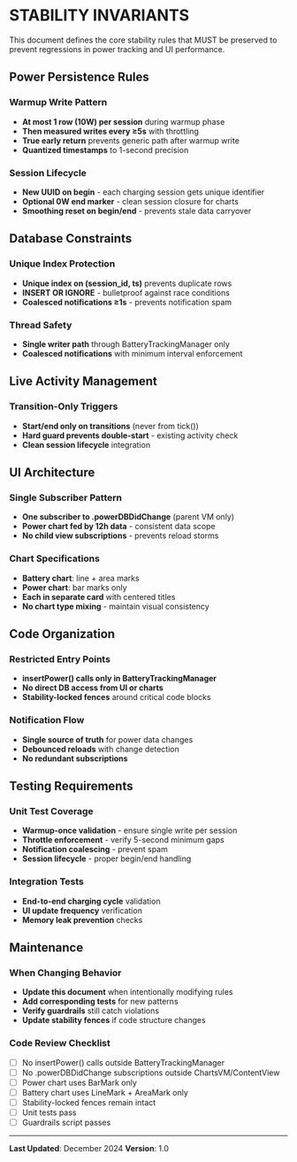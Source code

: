 # STABILITY INVARIANTS

This document defines the core stability rules that MUST be preserved to prevent regressions in power tracking and UI performance.

## Power Persistence Rules

### Warmup Write Pattern
- **At most 1 row (10W) per session** during warmup phase
- **Then measured writes every ≥5s** with throttling
- **True early return** prevents generic path after warmup write
- **Quantized timestamps** to 1-second precision

### Session Lifecycle
- **New UUID on begin** - each charging session gets unique identifier
- **Optional 0W end marker** - clean session closure for charts
- **Smoothing reset on begin/end** - prevents stale data carryover

## Database Constraints

### Unique Index Protection
- **Unique index on (session_id, ts)** prevents duplicate rows
- **INSERT OR IGNORE** - bulletproof against race conditions
- **Coalesced notifications ≥1s** - prevents notification spam

### Thread Safety
- **Single writer path** through BatteryTrackingManager only
- **Coalesced notifications** with minimum interval enforcement

## Live Activity Management

### Transition-Only Triggers
- **Start/end only on transitions** (never from tick())
- **Hard guard prevents double-start** - existing activity check
- **Clean session lifecycle** integration

## UI Architecture

### Single Subscriber Pattern
- **One subscriber to .powerDBDidChange** (parent VM only)
- **Power chart fed by 12h data** - consistent data scope
- **No child view subscriptions** - prevents reload storms

### Chart Specifications
- **Battery chart**: line + area marks
- **Power chart**: bar marks only
- **Each in separate card** with centered titles
- **No chart type mixing** - maintain visual consistency

## Code Organization

### Restricted Entry Points
- **insertPower() calls only in BatteryTrackingManager**
- **No direct DB access from UI or charts**
- **Stability-locked fences** around critical code blocks

### Notification Flow
- **Single source of truth** for power data changes
- **Debounced reloads** with change detection
- **No redundant subscriptions**

## Testing Requirements

### Unit Test Coverage
- **Warmup-once validation** - ensure single write per session
- **Throttle enforcement** - verify 5-second minimum gaps
- **Notification coalescing** - prevent spam
- **Session lifecycle** - proper begin/end handling

### Integration Tests
- **End-to-end charging cycle** validation
- **UI update frequency** verification
- **Memory leak prevention** checks

## Maintenance

### When Changing Behavior
- **Update this document** when intentionally modifying rules
- **Add corresponding tests** for new patterns
- **Verify guardrails** still catch violations
- **Update stability fences** if code structure changes

### Code Review Checklist
- [ ] No insertPower() calls outside BatteryTrackingManager
- [ ] No .powerDBDidChange subscriptions outside ChartsVM/ContentView
- [ ] Power chart uses BarMark only
- [ ] Battery chart uses LineMark + AreaMark only
- [ ] Stability-locked fences remain intact
- [ ] Unit tests pass
- [ ] Guardrails script passes

---

**Last Updated**: December 2024
**Version**: 1.0
